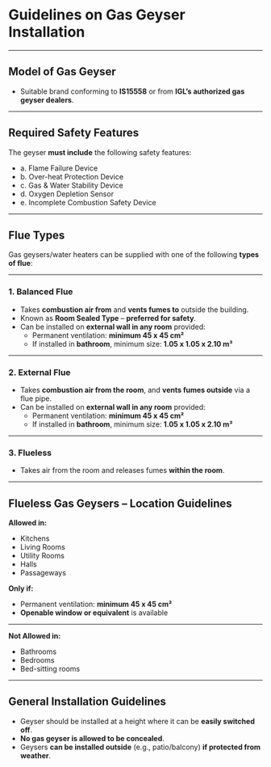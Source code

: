 # Guidelines on Gas Geyser Installation

---

## Model of Gas Geyser

- Suitable brand conforming to **IS15558** or from **IGL’s authorized gas geyser dealers**.

---

## Required Safety Features

The geyser **must include** the following safety features:

- a. Flame Failure Device
- b. Over-heat Protection Device
- c. Gas & Water Stability Device
- d. Oxygen Depletion Sensor
- e. Incomplete Combustion Safety Device

---

## Flue Types

Gas geysers/water heaters can be supplied with one of the following **types of flue**:

---

### 1. Balanced Flue

- Takes **combustion air from** and **vents fumes to** outside the building.
- Known as **Room Sealed Type** – **preferred for safety**.
- Can be installed on **external wall in any room** provided:
  - Permanent ventilation: **minimum 45 x 45 cm²**
  - If installed in **bathroom**, minimum size: **1.05 x 1.05 x 2.10 m³**

---

### 2. External Flue

- Takes **combustion air from the room**, and **vents fumes outside** via a flue pipe.
- Can be installed on **external wall in any room** provided:
  - Permanent ventilation: **minimum 45 x 45 cm²**
  - If installed in **bathroom**, minimum size: **1.05 x 1.05 x 2.10 m³**

---

### 3. Flueless

- Takes air from the room and releases fumes **within the room**.

---

## Flueless Gas Geysers – Location Guidelines

**Allowed in:**

- Kitchens
- Living Rooms
- Utility Rooms
- Halls
- Passageways

**Only if:**

- Permanent ventilation: **minimum 45 x 45 cm²**
- **Openable window or equivalent** is available

---

**Not Allowed in:**

- Bathrooms
- Bedrooms
- Bed-sitting rooms

---

## General Installation Guidelines

- Geyser should be installed at a height where it can be **easily switched off**.
- **No gas geyser is allowed to be concealed**.
- Geysers **can be installed outside** (e.g., patio/balcony) **if protected from weather**.
